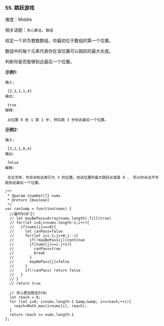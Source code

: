 ### 55. 跳跃游戏

难度：Middle

相关话题：`贪心算法`、`数组`

给定一个非负整数数组，你最初位于数组的第一个位置。



数组中的每个元素代表你在该位置可以跳跃的最大长度。



判断你是否能够到达最后一个位置。



**示例1:** 



```
输入:

 [2,3,1,1,4]
输出:

 true
解释:

 从位置 0 到 1 跳 1 步, 然后跳 3 步到达最后一个位置。
```


**示例2:** 



```
输入:

 [3,2,1,0,4]
输出:

 false
解释:

 无论怎样，你总会到达索引为 3 的位置。但该位置的最大跳跃长度是 0 ， 所以你永远不可能到达最后一个位置。
```

```
/**
 * @param {number[]} nums
 * @return {boolean}
 */
var canJump = function(nums) {
  //最坏O(N^2)
  // let mayBePass=Array(nums.length).fill(true)
  // for(let i=0;i<nums.length-1;i++){
  //   if(nums[i]===0){
  //     let canPass=false
  //     for(let j=i-1;j>=0;j--){
  //       if(!mayBePass[j])continue
  //       if(nums[j]>=i-j+1){
  //         canPass=true
  //         break
  //       }
  //       mayBePass[j]=false
  //     }  
  //     if(!canPass) return false
  //   }
  // }
  // return true
  
  // 贪心更加稳定O(N)
  let reach = 0;
  for (let i=0; i<nums.length-1 &amp;&amp; i<=reach;++i){
    reach=Math.max(i+nums[i], reach);
  }
  return reach >= nums.length-1
};
```

